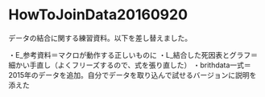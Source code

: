 # HowToJoinData20160920

データの結合に関する練習資料。以下を差し替えました。

・E_参考資料＝マクロが動作する正しいものに
・L_結合した死因表とグラフ＝細かい手直し（よくフリーズするので、式を張り直した）
・brithdata一式＝2015年のデータを追加。自分でデータを取り込んで試せるバージョンに説明を添えた

